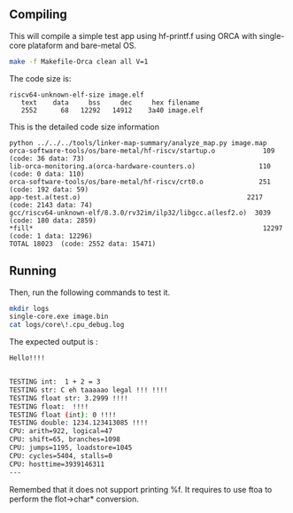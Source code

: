 
Compiling 
--- 

This will compile a simple test app using hf-printf.f using ORCA with single-core plataform and bare-metal OS.

```bash
make -f Makefile-Orca clean all V=1
```

The code size is:

```
riscv64-unknown-elf-size image.elf
   text	   data	    bss	    dec	    hex	filename
   2552	     68	  12292	  14912	   3a40	image.elf
```

This is the detailed code size information

```
python ../../../tools/linker-map-summary/analyze_map.py image.map
orca-software-tools/os/bare-metal/hf-riscv/startup.o 	        109  (code: 36 data: 73)
lib-orca-monitoring.a(orca-hardware-counters.o) 	           110  (code: 0 data: 110)
orca-software-tools/os/bare-metal/hf-riscv/crt0.o 	           251  (code: 192 data: 59)
app-test.a(test.o)                     	                    2217  (code: 2143 data: 74)
gcc/riscv64-unknown-elf/8.3.0/rv32im/ilp32/libgcc.a(lesf2.o)  3039  (code: 180 data: 2859)
*fill*                                   	                    12297 (code: 1 data: 12296)
TOTAL 18023  (code: 2552 data: 15471)
```


Running
--- 

Then, run the following commands to test it.

```bash
mkdir logs
single-core.exe image.bin
cat logs/core\!.cpu_debug.log
```

The expected output is :

```bash
Hello!!!!


TESTING int:  1 + 2 = 3
TESTING str: C eh taaaaao legal !!! !!!!
TESTING float str: 3.2999 !!!!
TESTING float:  !!!!
TESTING float (int): 0 !!!!
TESTING double: 1234.123413085 !!!!
CPU: arith=922, logical=47
CPU: shift=65, branches=1098
CPU: jumps=1195, loadstore=1045
CPU: cycles=5404, stalls=0
CPU: hosttime=3939146311
---
```

Remembed that it does not support printing %f. It requires to use ftoa to perform the flot->char* conversion.
